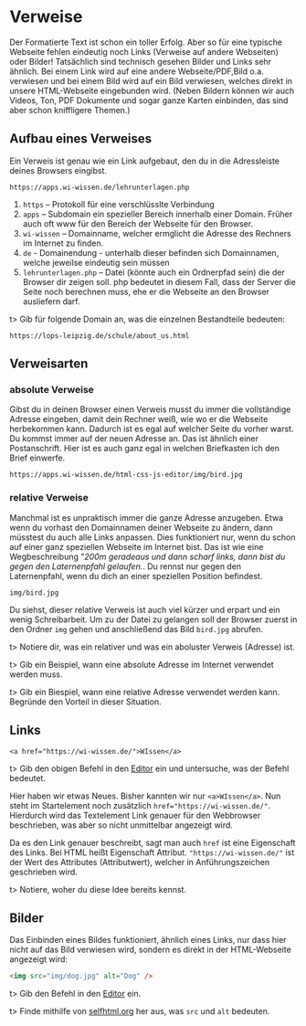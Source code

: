 # Verweise

Der Formatierte Text ist schon ein toller Erfolg. Aber so für eine typische Webseite fehlen eindeutig noch Links (Verweise auf andere Webseiten) oder Bilder! Tatsächlich sind technisch gesehen Bilder und Links sehr ähnlich. Bei einem Link wird auf eine andere Webseite/PDF,Bild o.a. verwiesen und bei einem Bild wird auf ein Bild verwiesen, welches direkt in unsere HTML-Webseite eingebunden wird. (Neben Bildern können wir auch Videos, Ton, PDF Dokumente und sogar ganze Karten einbinden, das sind aber schon kniffligere Themen.)

## Aufbau eines Verweises

Ein Verweis ist genau wie ein Link aufgebaut, den du in die Adressleiste deines Browsers eingibst.

```
https://apps.wi-wissen.de/lehrunterlagen.php
```

1. `https` – Protokoll für eine verschlüsslte Verbindung
2. `apps` – Subdomain ein spezieller Bereich innerhalb einer Domain. Früher auch oft www für den Bereich der Webseite für den Browser.
3. `wi-wissen` – Domainname, welcher ermglicht die Adresse des Rechners im Internet zu finden.
4. `de` - Domainendung - unterhalb dieser befinden sich Domainnamen, welche jeweilse eindeutig sein müssen
5. `lehrunterlagen.php` – Datei (könnte auch ein 
   Ordnerpfad sein) die der Browser dir zeigen soll. php bedeutet in diesem
    Fall, dass der Server die Seite noch berechnen muss, ehe er die 
   Webseite an den Browser ausliefern darf.

t> Gib für folgende Domain an, was die einzelnen Bestandteile bedeuten: 

```
https://lops-leipzig.de/schule/about_us.html
```

## Verweisarten

### absolute Verweise

Gibst du in deinen Browser einen Verweis musst du immer die vollständige Adresse eingeben, damit dein Rechner weiß, wie wo er die Webseite herbekommen kann. Dadurch ist es egal auf welcher Seite du vorher warst. Du kommst immer auf der neuen Adresse an. Das ist ähnlich einer Postanschrift. Hier ist es auch ganz egal in welchen Briefkasten ich den Brief einwerfe.					

```
https://apps.wi-wissen.de/html-css-js-editor/img/bird.jpg
```

### relative Verweise

Manchmal ist es unpraktisch immer die ganze Adresse anzugeben. Etwa wenn
 du vorhast den Domainnamen deiner Webseite zu ändern, dann müsstest du 
auch alle Links anpassen. Dies funktioniert nur, wenn du schon auf einer ganz speziellen Webseite im Internet bist. Das ist wie eine Wegbeschreibung "*200m geradeaus und dann scharf links, dann bist du gegen den Laternenpfahl gelaufen.*. Du rennst nur gegen den Laternenpfahl, wenn du dich an einer speziellen Position befindest.					

```
img/bird.jpg
```

Du siehst, dieser relative Verweis ist auch viel kürzer und erpart und ein wenig Schreibarbeit. Um zu der Datei zu gelangen soll der Browser zuerst in den Ordner `img` gehen und anschließend das Bild `bird.jpg` abrufen. 

t> Notiere dir, was ein relativer und was ein aboluster Verweis (Adresse) ist.

t>  Gib ein Beispiel, wann eine absolute Adresse im Internet verwendet werden muss.

t>  Gib ein Biespiel, wann eine relative Adresse verwendet werden kann. Begründe den Vorteil in dieser Situation.

## Links

```
<a href="https://wi-wissen.de/">WIssen</a>
```

t> Gib den obigen Befehl in den [Editor](https://apps.wi-wissen.de/html-css-js-editor/) ein und untersuche, was der Befehl bedeutet.

Hier haben wir etwas Neues. Bisher kannten wir nur `<a>WIssen</a>`. Nun steht im Startelement noch zusätzlich `href="https://wi-wissen.de/"`. Hierdurch wird das Textelement Link genauer für den Webbrowser beschrieben, was aber so nicht unmittelbar angezeigt wird.

Da es den Link genauer beschreibt, sagt man auch `href` ist eine Eigenschaft des Links. Bei HTML heißt Eigenschaft Attribut. `"https://wi-wissen.de/"` ist der Wert des Attributes (Attributwert), welcher in Anführungszeichen geschrieben wird.

t> Notiere, woher du diese Idee bereits kennst.

## Bilder

Das Einbinden eines Bildes funktioniert, ähnlich eines Links, nur dass hier nicht auf das Bild verwiesen wird, sondern es direkt in der HTML-Webseite angezeigt wird:

```html
<img src="img/dog.jpg" alt="Dog" />
```

t>  Gib den Befehl in den [Editor](https://apps.wi-wissen.de/html-css-js-editor/) ein.

t>  Finde mithilfe von [selfhtml.org](https://wiki.selfhtml.org/wiki/Img) her aus, was `src` und `alt` bedeuten.
